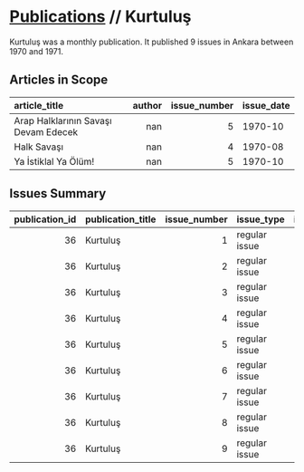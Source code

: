 # [Publications](firstlevel_publications.md) // Kurtuluş

Kurtuluş was a monthly publication. It published 9 issues in Ankara between 1970 and 1971.

## Articles in Scope

| article_title                        |   author |   issue_number | issue_date   |
|:-------------------------------------|---------:|---------------:|:-------------|
| Arap Halklarının Savaşı Devam Edecek |      nan |              5 | 1970-10      |
| Halk Savaşı                          |      nan |              4 | 1970-08      |
| Ya İstiklal Ya Ölüm!                 |      nan |              5 | 1970-10      |

## Issues Summary

|   publication_id | publication_title   |   issue_number | issue_type    |   issue_year |   issue_month |   issue_day |   printing_house_name |
|-----------------:|:--------------------|---------------:|:--------------|-------------:|--------------:|------------:|----------------------:|
|               36 | Kurtuluş            |              1 | regular issue |         1970 |             5 |         nan |                   nan |
|               36 | Kurtuluş            |              2 | regular issue |         1970 |             6 |         nan |                   nan |
|               36 | Kurtuluş            |              3 | regular issue |         1970 |             7 |         nan |                   nan |
|               36 | Kurtuluş            |              4 | regular issue |         1970 |             8 |         nan |                   nan |
|               36 | Kurtuluş            |              5 | regular issue |         1970 |            10 |         nan |                   nan |
|               36 | Kurtuluş            |              6 | regular issue |         1970 |            11 |         nan |                   nan |
|               36 | Kurtuluş            |              7 | regular issue |         1970 |            12 |         nan |                   nan |
|               36 | Kurtuluş            |              8 | regular issue |         1971 |             3 |          15 |                   nan |
|               36 | Kurtuluş            |              9 | regular issue |         1971 |             4 |           1 |                   nan |